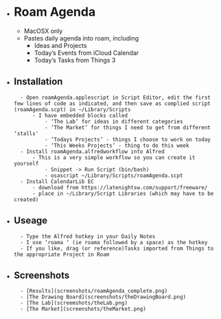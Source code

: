 
- # Roam Agenda
    - MacOSX only
    - Pastes daily agenda into roam, including
        - Ideas and Projects
        - Today’s Events from iCloud Calendar
        - Today’s Tasks from Things 3
- ## Installation
        - Open roamAgenda.applescript in Script Editor, edit the first few lines of code as indicated, and then save as complied script (roamAgenda.scpt) in ~/Library/Scripts
            - I have embedded blocks called 
                - ‘The Lab’ for ideas in different categories
                - ‘The Market’ for things I need to get from different ‘stalls'
                - ‘Todays Projects’ - things I choose to work on today
                - ‘This Weeks Projects’ - thing to do this week
        - Install roamAgenda.alfredworkflow into Alfred
            - This is a very simple workflow so you can create it yourself
                - Snippet -> Run Script (bin/bash)
                - osascript ~/Library/Scripts/roamAgenda.scpt
        - Install CalendarLib EC
            - download from https://latenightsw.com/support/freeware/
            - place in ~/Library/Script Libraries (which may have to be created)
- ## Useage
        - Type the Alfred hotkey in your Daily Notes
        - I use ‘roama ‘ (ie roama followed by a space) as the hotkey
        - If you like, drag (or reference)Tasks imported from Things to the appropriate Project in Roam
- ## Screenshots
        - [Results](screenshots/roamAgenda_complete.png)
        - [The Drawing Board](screenshots/theDrawingBoard.png)
        - [The Lab](screemshots/theLab.png)
        - [The Market](screenshots/theMarket.png)

